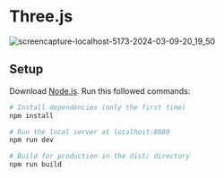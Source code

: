 # Three.js 

![screencapture-localhost-5173-2024-03-09-20_19_50](https://github.com/sara-mohammed96/coffee-smoke/assets/63727924/55821392-7317-48d2-a82a-a05770ac309f)

## Setup
Download [Node.js](https://nodejs.org/en/download/).
Run this followed commands:

``` bash
# Install dependencies (only the first time)
npm install

# Run the local server at localhost:8080
npm run dev

# Build for production in the dist/ directory
npm run build
```
